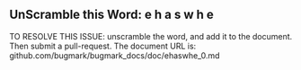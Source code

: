 UnScramble this Word: e h a s w h e
----------

TO RESOLVE THIS ISSUE: unscramble the word, and add it to the document. Then submit a pull-request.  The document URL is: 
github.com/bugmark/bugmark_docs/doc/ehaswhe_0.md
